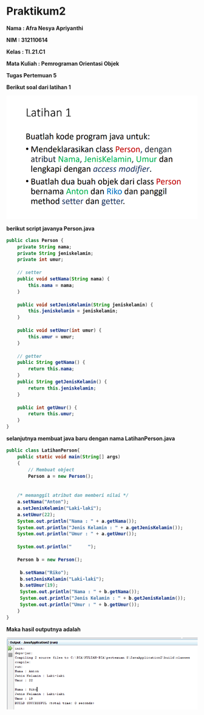 # Praktikum2


<p><b> Nama    :   Afra Nesya Apriyanthi </p>
<p><b> NIM     :   312110614 </p>
<p><b> Kelas   :   TI.21.C1 </p>
<p><b> Mata Kuliah : Pemrograman Orientasi Objek</p>
<p><b> Tugas Pertemuan 5 </p>


<p> Berikut soal dari latihan 1 <p>

![gambar 1](screenshot/gambar1.png)

berikut script javanya
Person.java

```java
public class Person {
    private String nama;
    private String jeniskelamin;
    private int umur;

    // setter
    public void setNama(String nama) {
        this.nama = nama;
    }
    
    public void setJenisKelamin(String jeniskelamin) {
        this.jeniskelamin = jeniskelamin;
    }

    public void setUmur(int umur) {
        this.umur = umur;        
    }

    // getter
    public String getNama() {
        return this.nama;
    }
    public String getJenisKelamin() {
        return this.jeniskelamin;
    }

    public int getUmur() {
        return this.umur;
    }
}
```

selanjutnya membuat java baru dengan nama LatihanPerson.java

```java
public class LatihanPerson{
    public static void main(String[] args)
    {
        // Membuat object
        Person a = new Person();    


    /* memanggil atribut dan memberi nilai */
    a.setNama("Anton");
    a.setJenisKelamin("Laki-laki");
    a.setUmur(22);
    System.out.println("Nama : " + a.getNama());
    System.out.println("Jenis Kelamin : " + a.getJenisKelamin());
    System.out.println("Umur : " + a.getUmur());

    System.out.println("      ");

    Person b = new Person();         

     b.setNama("Riko");
     b.setJenisKelamin("Laki-laki");
     b.setUmur(19);
     System.out.println("Nama : " + b.getNama());
     System.out.println("Jenis Kelamin : " + b.getJenisKelamin());
     System.out.println("Umur : " + b.getUmur());
    }
}
```

<p> Maka hasil outputnya adalah<p>

![gambar 2](screenshot/gambar2.png)

